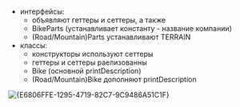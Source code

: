 - интерфейсы:
	- объявляют геттеры и сеттеры, а  также
	- BikeParts (устанавливает константу - название компании)
	- (Road/Mountain)Parts устанавливают TERRAIN
- классы:
	- конструкторы используют сеттеры
	- геттеры и сеттеры раелизованны
	- Bike (основной printDescription)
	- (Road/Mountain)Bike дополняют printDescription


![{E6806FFE-1295-4719-82C7-9C9486A51C1F}](https://github.com/user-attachments/assets/35e3a8a8-f3e3-4b91-9f34-0d6d9c3bd9d4)
